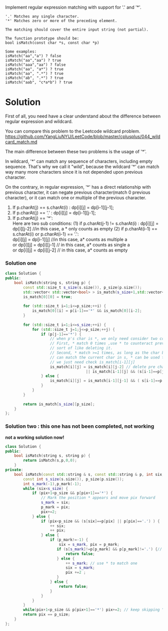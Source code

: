 Implement regular expression matching with support for '.' and '*'.

```
'.' Matches any single character.
'*' Matches zero or more of the preceding element.

The matching should cover the entire input string (not partial).

The function prototype should be:
bool isMatch(const char *s, const char *p)

Some examples:
isMatch("aa","a") ? false
isMatch("aa","aa") ? true
isMatch("aaa","aa") ? false
isMatch("aa", "a*") ? true
isMatch("aa", ".*") ? true
isMatch("ab", ".*") ? true
isMatch("aab", "c*a*b") ? true
```

# Solution

First of all, you need have a clear understand about the difference between regular expression and wildcard.

You can compare this problem to the Leetcode wildcard problem. https://github.com/YangLiuNYU/LeetCode/blob/master/cplusplus/044_wildcard_match.md

The main difference between these two problems is the usage of '\*'.

In wildcard, '\*' can match any sequence of characters, including empty sequence. That's why we call it "wild", because the wildcard '\*' can match way many more characters since it is not depended upon previous character.

On the contrary, in regular expression, '\*' has a direct relationship with previous character, it can negate previous character(match 0 previous character), or it can match one or multiple of the previous character.



1. If p.charAt(j) == s.charAt(i) :  dp[i][j] = dp[i-1][j-1];  
2. If p.charAt(j) == '.' : dp[i][j] = dp[i-1][j-1];  
3. If p.charAt(j) == '\*':   
   Here are two sub conditions:
   (1)   if p.charAt(j-1) != s.charAt(i) : dp[i][j] = dp[i][j-2]  //in this case, a \* only counts as empty
   (2)   if p.charAt(i-1) == s.charAt(i) or p.charAt(i-1) == '.':  
                  dp[i][j] = dp[i-1][j]    //in this case, a* counts as multiple a   
               or dp[i][j] = dp[i][j-1]   // in this case, a* counts as single a  
               or dp[i][j] = dp[i][j-2]   // in this case, a* counts as empty  


### Solution one

```cpp
class Solution {
public:
    bool isMatch(string s, string p) {
        const std::size_t s_size(s.size()), p_size(p.size());
        std::vector< std::vector<bool> > is_match(s_size+1,std::vector<bool>(p_size+1,false));
        is_match[0][0] = true;
        
        for (std::size_t i=1;i<=p_size;++i) {
            is_match[0][i] = p[i-1]=='*' && is_match[0][i-2];
        }
        
        for (std::size_t i=1;i<=s_size;++i) {
            for (std::size_t j=1;j<=p_size;++j) {
                if (p[j-1]=='*') {
                    // when p's char is *, we only need consider two conditions.
                    // First, * match 0 times ,use * to counteract previous char, 
                    // sort of like deleting it.
                    // Second, * match >=1 times, as long as the char before * in p 
                    // can match the current char in s, * can be used to match current char in s, 
                    // we just need check is_match[i-1][j]
                    is_match[i][j] = is_match[i][j-2] // delete pre char
                                    || is_match[i-1][j] && (s[i-1]==p[j-2]||p[j-2]=='.'); 
                } else {
                    is_match[i][j] = is_match[i-1][j-1] && ( s[i-1]==p[j-1] || p[j-1]=='.');
                }
            }
        }
        
        return is_match[s_size][p_size];
    }
};
```

### Solution two : this one has not been completed, not working 


__not a working solution now!__

```cpp
class Solution {
public:
    bool isMatch(string s, string p) {
        return isMatch(s,p,0,0);
    }
private:
    bool isMatch(const std::string & s, const std::string & p, int six, int pix) {
        const int s_size(s.size()), p_size(p.size());
        int s_mark(-1),p_mark(-1);
        while (six<s_size) {
            if (pix+1<p_size && p[pix+1]=='*') {
                // Mark the position * appears and move pix forward
                s_mark = six;
                p_mark = pix;
                pix+=2;
            } else {
                if (pix<p_size && (s[six]==p[pix] || p[pix]=='.') ) {
                    ++ six;
                    ++ pix;
                } else {
                    if (p_mark!=-1) {
                        six = s_mark, pix = p_mark;
                       if (s[s_mark]!=p[p_mark] && p[p_mark]!='.') {// * cant even match one
                           return false;
                       } else {
                           ++ s_mark; // use * to match one 
                           six = s_mark;
                           pix +=2 ;
                       }
                    } else {
                        return false;
                    }
                }
            }
        }
        while(pix+1<p_size && p[pix+1]=='*') pix+=2; // keep skipping "x*"
        return pix == p_size;
    }
};
```
